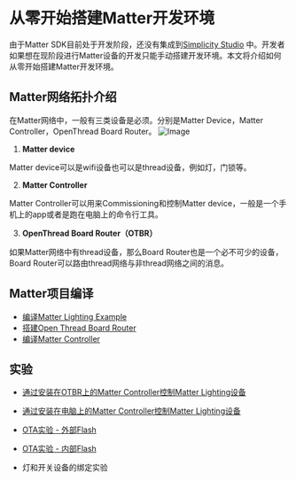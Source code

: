 
# 从零开始搭建Matter开发环境

由于Matter SDK目前处于开发阶段，还没有集成到[Simplicity Studio](https://www.silabs.com/developers/simplicity-studio) 中。开发者如果想在现阶段进行Matter设备的开发只能手动搭建开发环境。本文将介绍如何从零开始搭建Matter开发环境。

## Matter网络拓扑介绍

在Matter网络中，一般有三类设备是必须。分别是Matter Device，Matter Controller，OpenThread Board Router。
![Image](docs/matter_topology.png)

1. **Matter device**
  
  Matter device可以是wifi设备也可以是thread设备，例如灯，门锁等。
   
2. **Matter Controller**

 Matter Controller可以用来Commissioning和控制Matter device，一般是一个手机上的app或者是跑在电脑上的命令行工具。
 
3. **OpenThread Board Router（OTBR）**

 如果Matter网络中有thread设备，那么Board Router也是一个必不可少的设备，Board Router可以路由thread网络与非thread网络之间的消息。


## Matter项目编译

- [编译Matter Lighting Example](编译MatterLightingExample.md)
- [搭建Open Thread Board Router](搭建OpenThreadBoardRouter.md)
- [编译Matter Controller](编译MatterController.md)



## 实验
- [通过安装在OTBR上的Matter Controller控制Matter Lighting设备](通过安装在OTBR上的MatterController控制MatterLighting设备.md)

- [通过安装在电脑上的Matter Controller控制Matter Lighting设备](通过安装在OTBR上的MatterController控制MatterLighting设备.md)


- [OTA实验 - 外部Flash](OTA实验-外部Flash.md)
- [OTA实验 - 内部Flash](OTA实验-内部Flash.md)
- 灯和开关设备的绑定实验


